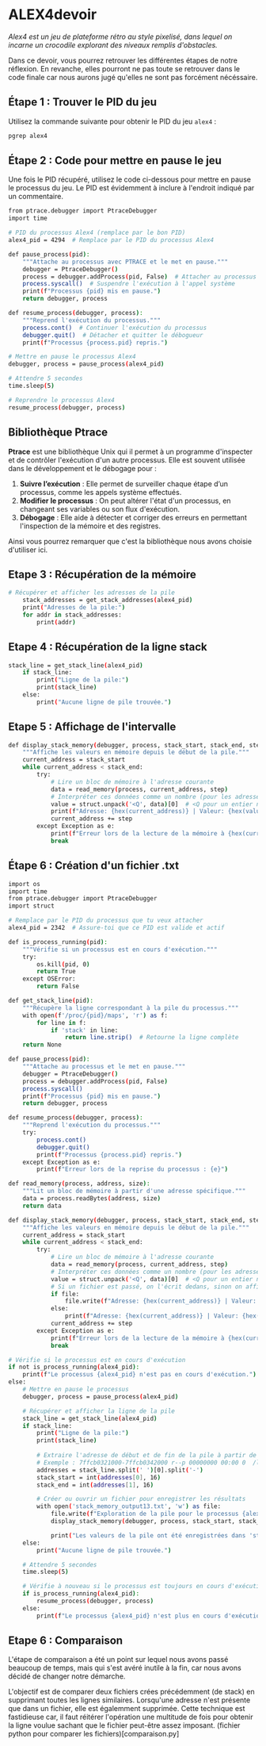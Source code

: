 # ALEX4devoir


*Alex4 est un jeu de plateforme rétro au style pixelisé, dans lequel on incarne un crocodile explorant des niveaux remplis d'obstacles.*

Dans ce devoir, vous pourrez retrouver les différentes étapes de notre réflexion. En revanche, elles pourront ne pas toute se retrouver dans le code finale car nous aurons jugé qu'elles ne sont pas forcément nécéssaire. 
## Étape 1 : Trouver le PID du jeu

Utilisez la commande suivante pour obtenir le PID du jeu `alex4` :

```bash
pgrep alex4
```

## Étape 2 : Code pour mettre en pause le jeu

Une fois le PID récupéré, utilisez le code ci-dessous pour mettre en pause le processus du jeu. 
Le PID est évidemment à inclure à l'endroit indiqué par un commentaire.

```bash
from ptrace.debugger import PtraceDebugger
import time

# PID du processus Alex4 (remplace par le bon PID)
alex4_pid = 4294  # Remplace par le PID du processus Alex4

def pause_process(pid):
    """Attache au processus avec PTRACE et le met en pause."""
    debugger = PtraceDebugger()
    process = debugger.addProcess(pid, False)  # Attacher au processus sans suivre les fils
    process.syscall()  # Suspendre l'exécution à l'appel système
    print(f"Processus {pid} mis en pause.")
    return debugger, process

def resume_process(debugger, process):
    """Reprend l'exécution du processus."""
    process.cont()  # Continuer l'exécution du processus
    debugger.quit()  # Détacher et quitter le débogueur
    print(f"Processus {process.pid} repris.")

# Mettre en pause le processus Alex4
debugger, process = pause_process(alex4_pid)

# Attendre 5 secondes
time.sleep(5)

# Reprendre le processus Alex4
resume_process(debugger, process)

```

## Bibliothèque Ptrace 

**Ptrace** est une bibliothèque Unix qui il permet à un programme d'inspecter et de contrôler l'exécution d'un autre processus. Elle est souvent utilisée dans le développement et le débogage pour :

1. **Suivre l’exécution** : Elle permet de surveiller chaque étape d’un processus, comme les appels système effectués.
2. **Modifier le processus** : On peut altérer l'état d'un processus, en changeant ses variables ou son flux d'exécution.
3. **Débogage** : Elle aide à détecter et corriger des erreurs en permettant l'inspection de la mémoire et des registres.

Ainsi vous pourrez remarquer que c'est la bibliothèque nous avons choisie d'utiliser ici.

## Etape 3 : Récupération de la mémoire 

```bash
# Récupérer et afficher les adresses de la pile
    stack_addresses = get_stack_addresses(alex4_pid)
    print("Adresses de la pile:")
    for addr in stack_addresses:
        print(addr)
```

## Etape 4 : Récupération de la ligne stack

```bash
stack_line = get_stack_line(alex4_pid)
    if stack_line:
        print("Ligne de la pile:")
        print(stack_line)
    else:
        print("Aucune ligne de pile trouvée.")
```

## Etape 5 : Affichage de l'intervalle 
```bash
def display_stack_memory(debugger, process, stack_start, stack_end, step=8):
    """Affiche les valeurs en mémoire depuis le début de la pile."""
    current_address = stack_start
    while current_address < stack_end:
        try:
            # Lire un bloc de mémoire à l'adresse courante
            data = read_memory(process, current_address, step)
            # Interpréter ces données comme un nombre (pour les adresses 64-bits)
            value = struct.unpack('<Q', data)[0]  # <Q pour un entier non signé 64-bits
            print(f"Adresse: {hex(current_address)} | Valeur: {hex(value)}")
            current_address += step
        except Exception as e:
            print(f"Erreur lors de la lecture de la mémoire à {hex(current_address)}: {e}")
            break
```
## Étape 6 : Création d'un fichier .txt

```bash
import os
import time
from ptrace.debugger import PtraceDebugger
import struct

# Remplace par le PID du processus que tu veux attacher
alex4_pid = 2342  # Assure-toi que ce PID est valide et actif

def is_process_running(pid):
    """Vérifie si un processus est en cours d'exécution."""
    try:
        os.kill(pid, 0)
        return True
    except OSError:
        return False

def get_stack_line(pid):
    """Récupère la ligne correspondant à la pile du processus."""
    with open(f'/proc/{pid}/maps', 'r') as f:
        for line in f:
            if 'stack' in line:
                return line.strip()  # Retourne la ligne complète
    return None

def pause_process(pid):
    """Attache au processus et le met en pause."""
    debugger = PtraceDebugger()
    process = debugger.addProcess(pid, False)
    process.syscall()
    print(f"Processus {pid} mis en pause.")
    return debugger, process

def resume_process(debugger, process):
    """Reprend l'exécution du processus."""
    try:
        process.cont()
        debugger.quit()
        print(f"Processus {process.pid} repris.")
    except Exception as e:
        print(f"Erreur lors de la reprise du processus : {e}")

def read_memory(process, address, size):
    """Lit un bloc de mémoire à partir d'une adresse spécifique."""
    data = process.readBytes(address, size)
    return data

def display_stack_memory(debugger, process, stack_start, stack_end, step=8, file=None):
    """Affiche les valeurs en mémoire depuis le début de la pile."""
    current_address = stack_start
    while current_address < stack_end:
        try:
            # Lire un bloc de mémoire à l'adresse courante
            data = read_memory(process, current_address, step)
            # Interpréter ces données comme un nombre (pour les adresses 64-bits)
            value = struct.unpack('<Q', data)[0]  # <Q pour un entier non signé 64-bits
            # Si un fichier est passé, on l'écrit dedans, sinon on affiche dans la console
            if file:
                file.write(f"Adresse: {hex(current_address)} | Valeur: {hex(value)}\n")
            else:
                print(f"Adresse: {hex(current_address)} | Valeur: {hex(value)}")
            current_address += step
        except Exception as e:
            print(f"Erreur lors de la lecture de la mémoire à {hex(current_address)}: {e}")
            break

# Vérifie si le processus est en cours d'exécution
if not is_process_running(alex4_pid):
    print(f"Le processus {alex4_pid} n'est pas en cours d'exécution.")
else:
    # Mettre en pause le processus
    debugger, process = pause_process(alex4_pid)

    # Récupérer et afficher la ligne de la pile
    stack_line = get_stack_line(alex4_pid)
    if stack_line:
        print("Ligne de la pile:")
        print(stack_line)
        
        # Extraire l'adresse de début et de fin de la pile à partir de /proc/{pid}/maps
        # Exemple : 7ffcb0321000-7ffcb0342000 r--p 00000000 00:00 0  /lib/x86_64-linux-gnu/libc-2.31.so
        addresses = stack_line.split(' ')[0].split('-')
        stack_start = int(addresses[0], 16)
        stack_end = int(addresses[1], 16)

        # Créer ou ouvrir un fichier pour enregistrer les résultats
        with open('stack_memory_output13.txt', 'w') as file:
            file.write(f"Exploration de la pile pour le processus {alex4_pid}:\n")
            display_stack_memory(debugger, process, stack_start, stack_end, file=file)

            print("Les valeurs de la pile ont été enregistrées dans 'stack_memory_output3.txt'.")
    else:
        print("Aucune ligne de pile trouvée.")

    # Attendre 5 secondes
    time.sleep(5)

    # Vérifie à nouveau si le processus est toujours en cours d'exécution avant de le reprendre
    if is_process_running(alex4_pid):
        resume_process(debugger, process)
    else:
        print(f"Le processus {alex4_pid} n'est plus en cours d'exécution.")
```

## Etape 6 : Comparaison

L'étape de comparaison a été un point sur lequel nous avons passé beaucoup de temps, mais qui s'est avéré inutile à la fin, car nous avons décidé de changer notre démarche.

L'objectif est de comparer deux fichiers crées précédemment (de stack) en supprimant toutes les lignes similaires. Lorsqu'une adresse n'est présente que dans un fichier, elle est égalemment supprimée. Cette technique est fastidieuse car, il faut réitérer l'opération une multitude de fois pour obtenir la ligne voulue sachant que le fichier peut-être assez imposant.
(fichier python pour comparer les fichiers)[comparaison.py]


